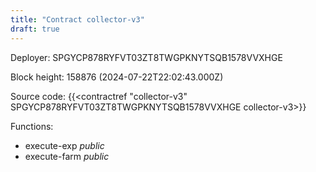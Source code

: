 ```yaml
---
title: "Contract collector-v3"
draft: true
---
```

Deployer: SPGYCP878RYFVT03ZT8TWGPKNYTSQB1578VVXHGE


 



Block height: 158876 (2024-07-22T22:02:43.000Z)

Source code: {{<contractref "collector-v3" SPGYCP878RYFVT03ZT8TWGPKNYTSQB1578VVXHGE collector-v3>}}

Functions:

* execute-exp _public_
* execute-farm _public_
